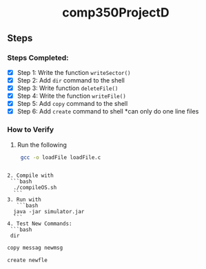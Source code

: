 <h1 align="center">comp350ProjectD</h1>

## Steps

### Steps Completed:

- [x] Step 1: Write the function `writeSector()`
- [x] Step 2: Add `dir` command to the shell
- [x] Step 3: Write function `deleteFile()`
- [x] Step 4: Write the function `writeFile()`
- [x] Step 5: Add `copy` command to the shell
- [x] Step 6: Add `create` command to shell *can only do one line files

### How to Verify
1. Run the following
   ```bash
    gcc -o loadFile loadFile.c
  ```

2. Compile with
   ```bash
    ./compileOS.sh
    ```
3. Run with
     ```bash
    java -jar simulator.jar
    ```
4. Test New Commands:
   ```bash
   dir
   ```
   ```bash
   copy messag newmsg
   ```
   ```bash
   create newfle
   ```
